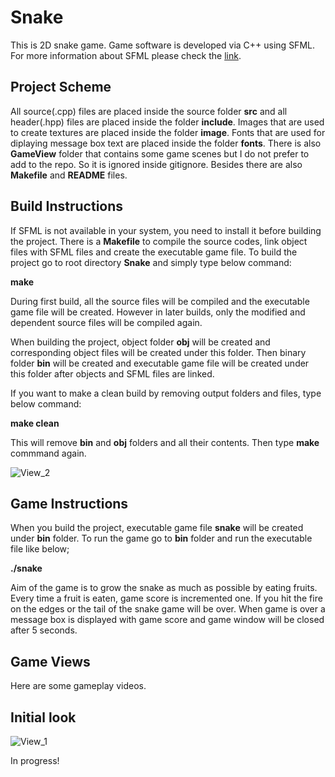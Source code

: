 # Snake

This is 2D snake game. Game software is developed via C++ using SFML. For more information about SFML please check the [link](https://www.sfml-dev.org/).


## Project Scheme

All source(.cpp) files are placed inside the source folder **src** and all header(.hpp) files are placed inside the folder **include**. Images that are used to create textures are placed inside the folder **image**. Fonts that are used for diplaying message box text are placed inside the folder **fonts**. There is also **GameView** folder that contains some game scenes but I do not prefer to add to the repo. So it is ignored inside gitignore. Besides there are also **Makefile** and **README** files.


## Build Instructions

If SFML is not available in your system, you need to install it before building the project. There is a **Makefile** to compile the source codes, link object files with SFML files and create the executable game file. To build the project go to root directory **Snake** and simply type below command:

**make**

During first build, all the source files will be compiled and the executable game file will be created. However in later builds, only the modified and dependent source files will be compiled again.

When building the project, object folder **obj** will be created and corresponding object files will be created under this folder. Then binary folder **bin** will be created and executable game file will be created under this folder after objects and SFML files are linked.

If you want to make a clean build by removing output folders and files, type below command:

**make clean**

This will remove **bin** and **obj** folders and all their contents. Then type **make** commmand again.

![View_2](https://user-images.githubusercontent.com/34675907/133378518-7eb3a1a0-667c-4571-bca9-60444c988162.png)


## Game Instructions

When you build the project, executable game file **snake** will be created under **bin** folder. To run the game go to **bin** folder and run the executable file like below;

**./snake**

Aim of the game is to grow the snake as much as possible by eating fruits. Every time a fruit is eaten, game score is incremented one. If you hit the fire on the edges or the tail of the snake game will be over. When game is over a message box is displayed with game score and game window will be closed after 5 seconds.


## Game Views

Here are some gameplay videos.


## Initial look

![View_1](https://user-images.githubusercontent.com/34675907/133070703-49abb104-8554-412d-ae9a-be58aa53b90a.png)

In progress!
